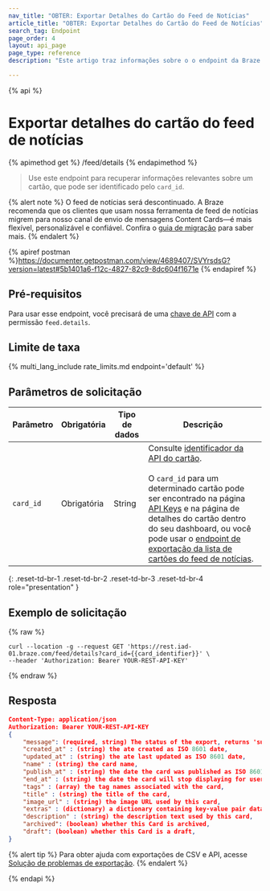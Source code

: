 ```yaml
---
nav_title: "OBTER: Exportar Detalhes do Cartão do Feed de Notícias"
article_title: "OBTER: Exportar Detalhes do Cartão do Feed de Notícias"
search_tag: Endpoint
page_order: 4
layout: api_page
page_type: reference
description: "Este artigo traz informações sobre o o endpoint da Braze \"Exportar Detalhes do Cartão do Feed de Notícias\"."

---
```

{% api %}
# Exportar detalhes do cartão do feed de notícias
{% apimethod get %}
/feed/details
{% endapimethod %}

> Use este endpoint para recuperar informações relevantes sobre um cartão, que pode ser identificado pelo `card_id`.

{% alert note %}
O feed de notícias será descontinuado. A Braze recomenda que os clientes que usam nossa ferramenta de feed de notícias migrem para nosso canal de envio de mensagens Content Cards—é mais flexível, personalizável e confiável. Confira o [guia de migração]({{site.baseurl}}/user_guide/message_building_by_channel/content_cards/migrating_from_news_feed/) para saber mais.
{% endalert %}

{% apiref postman %}https://documenter.getpostman.com/view/4689407/SVYrsdsG?version=latest#5b1401a6-f12c-4827-82c9-8dc604f1671e {% endapiref %}

## Pré-requisitos

Para usar esse endpoint, você precisará de uma [chave de API]({{site.baseurl}}/api/basics#rest-api-key/) com a permissão `feed.details`.

## Limite de taxa

{% multi_lang_include rate_limits.md endpoint='default' %}

## Parâmetros de solicitação

| Parâmetro | Obrigatória | Tipo de dados | Descrição            |
| --------- | -------- | --------- | ---------------------- |
| `card_id` | Obrigatória | String | Consulte [identificador da API do cartão]({{site.baseurl}}/api/identifier_types/). <br><br> O `card_id` para um determinado cartão pode ser encontrado na página [API Keys]({{site.baseurl}}/user_guide/administrative/app_settings/api_settings_tab/) e na página de detalhes do cartão dentro do seu dashboard, ou você pode usar o [endpoint de exportação da lista de cartões do feed de notícias]({{site.baseurl}}/api/endpoints/export/news_feed/get_news_feed_cards/).|
{: .reset-td-br-1 .reset-td-br-2 .reset-td-br-3  .reset-td-br-4 role="presentation" }

## Exemplo de solicitação
{% raw %}
```
curl --location -g --request GET 'https://rest.iad-01.braze.com/feed/details?card_id={{card_identifier}}' \
--header 'Authorization: Bearer YOUR-REST-API-KEY'
```
{% endraw %}

## Resposta

```json
Content-Type: application/json
Authorization: Bearer YOUR-REST-API-KEY
{
    "message": (required, string) The status of the export, returns 'success' when completed without errors,
    "created_at" : (string) the ate created as ISO 8601 date,
    "updated_at" : (string) the ate last updated as ISO 8601 date,
    "name" : (string) the card name,
    "publish_at" : (string) the date the card was published as ISO 8601 date,
    "end_at" : (string) the date the card will stop displaying for users as ISO 8601 date,
    "tags" : (array) the tag names associated with the card,
    "title" : (string) the title of the card,
    "image_url" : (string) the image URL used by this card,
    "extras" : (dictionary) a dictionary containing key-value pair data attached to this card,
    "description" : (string) the description text used by this card,
    "archived": (boolean) whether this Card is archived,
    "draft": (boolean) whether this Card is a draft,
}
```

{% alert tip %}
Para obter ajuda com exportações de CSV e API, acesse [Solução de problemas de exportação]({{site.baseurl}}/user_guide/data_and_analytics/export_braze_data/export_troubleshooting/).
{% endalert %}

{% endapi %}
